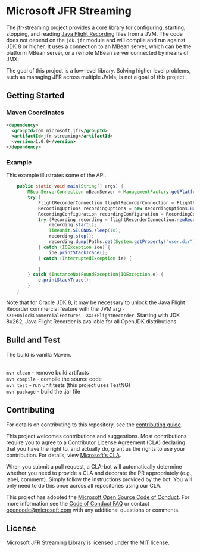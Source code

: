 # Microsoft JFR Streaming

The jfr-streaming project provides a core library for configuring, starting, stopping, 
and reading [Java Flight Recording](https://docs.oracle.com/javacomponents/jmc-5-4/jfr-runtime-guide/about.htm#JFRUH170)
files from a JVM. The code does not depend on the `jdk.jfr`
module and will compile and run against JDK 8 or higher. It uses a connection to an MBean
server, which can be the platform MBean server, or a remote MBean server connected by
means of JMX. 

The goal of this project is a low-level library. Solving higher level problems, such
as managing JFR across multiple JVMs, is not a goal of this project. 

## Getting Started

### Maven Coordinates

```xml
<dependency>
  <groupId>com.microsoft.jfr</groupId>
  <artifactId>jfr-streaming</artifactId>
  <version>1.0.0</version>
</dependency>
```

### Example

This example illustrates some of the API. 
```java   
    public static void main(String[] args) {
        MBeanServerConnection mBeanServer = ManagementFactory.getPlatformMBeanServer();
        try {
            FlightRecorderConnection flightRecorderConnection = FlightRecorderConnection.connect(mBeanServer);
            RecordingOptions recordingOptions = new RecordingOptions.Builder().disk("true").build();
            RecordingConfiguration recordingConfiguration = RecordingConfiguration.PROFILE_CONFIGURATION;
            try (Recording recording = flightRecorderConnection.newRecording(recordingOptions, recordingConfiguration)) {
                recording.start();
                TimeUnit.SECONDS.sleep(10);
                recording.stop();
                recording.dump(Paths.get(System.getProperty("user.dir"), "recording.jfr").toString());
            } catch (IOException ioe) {
                ioe.printStackTrace();
            } catch (InterruptedException ie) {

            }
        } catch (InstanceNotFoundException|IOException e) {
            e.printStackTrace();
        }
    }
```

Note that for Oracle JDK 8, it may be necessary to unlock the Java Flight Recorder 
commercial feature with the JVM arg `-XX:+UnlockCommercialFeatures -XX:+FlightRecorder`.
Starting with JDK 8u262, Java Flight Recorder is available for all OpenJDK distributions.

## Build and Test

The build is vanilla Maven.

<br/>`mvn clean` - remove build artifacts
<br/>`mvn compile` - compile the source code
<br/>`mvn test` - run unit tests (this project uses TestNG)
<br/>`mvn package` - build the .jar file

## Contributing

For details on contributing to this repository, see the [contributing guide](https://github.com/Azure/azure-sdk-for-java/blob/master/CONTRIBUTING.md).

This project welcomes contributions and suggestions. Most contributions require you to agree to a Contributor License Agreement (CLA) declaring that you have the right to, and actually do, grant us the rights to use your contribution. For details, view [Microsoft's CLA](https://cla.microsoft.com).

When you submit a pull request, a CLA-bot will automatically determine whether you need to provide a CLA and decorate the PR appropriately (e.g., label, comment). Simply follow the instructions provided by the bot. You will only need to do this once across all repositories using our CLA.

This project has adopted the [Microsoft Open Source Code of Conduct](https://opensource.microsoft.com/codeofconduct/). For more information see the [Code of Conduct FAQ](https://opensource.microsoft.com/codeofconduct/faq/) or contact [opencode@microsoft.com](mailto:opencode@microsoft.com) with any additional questions or comments.

## License

Microsoft JFR Streaming Library is licensed under the [MIT](https://github.com/microsoft/jfr-streaming/blob/master/LICENSE.txt) license.
